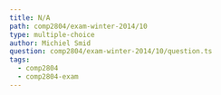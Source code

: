 ```yaml
---
title: N/A
path: comp2804/exam-winter-2014/10
type: multiple-choice
author: Michiel Smid
question: comp2804/exam-winter-2014/10/question.ts
tags:
  - comp2804
  - comp2804-exam
---
```

